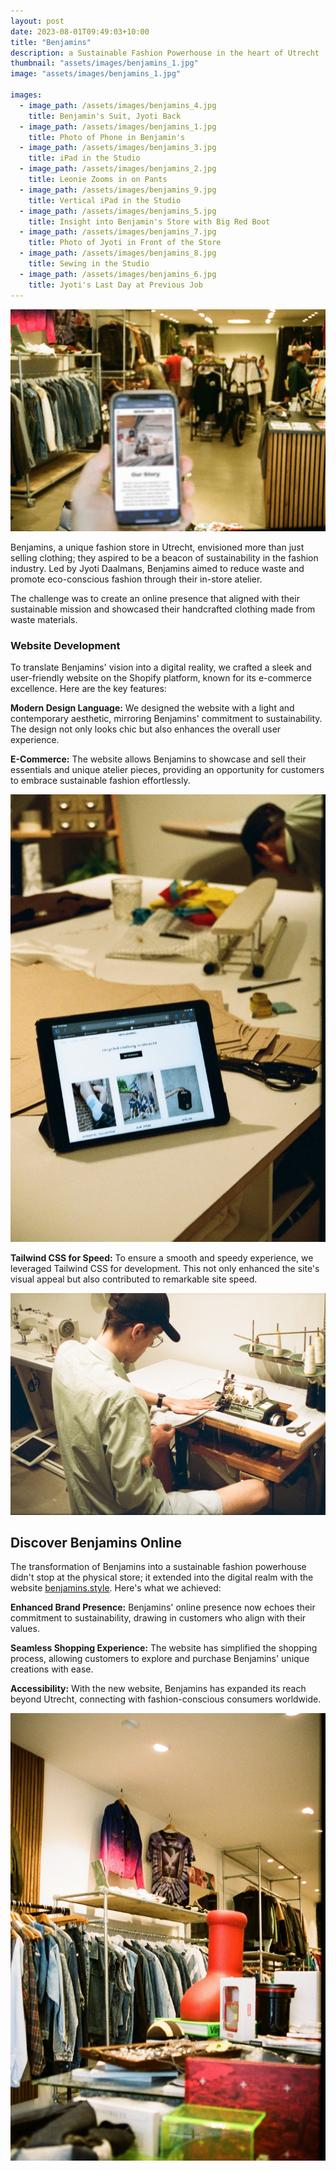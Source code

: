 ```yaml
---
layout: post
date: 2023-08-01T09:49:03+10:00
title: "Benjamins"
description: a Sustainable Fashion Powerhouse in the heart of Utrecht
thumbnail: "assets/images/benjamins_1.jpg"
image: "assets/images/benjamins_1.jpg"

images:
  - image_path: /assets/images/benjamins_4.jpg
    title: Benjamin's Suit, Jyoti Back
  - image_path: /assets/images/benjamins_1.jpg
    title: Photo of Phone in Benjamin's
  - image_path: /assets/images/benjamins_3.jpg
    title: iPad in the Studio
  - image_path: /assets/images/benjamins_2.jpg
    title: Leonie Zooms in on Pants
  - image_path: /assets/images/benjamins_9.jpg
    title: Vertical iPad in the Studio
  - image_path: /assets/images/benjamins_5.jpg
    title: Insight into Benjamin's Store with Big Red Boot
  - image_path: /assets/images/benjamins_7.jpg
    title: Photo of Jyoti in Front of the Store
  - image_path: /assets/images/benjamins_8.jpg
    title: Sewing in the Studio
  - image_path: /assets/images/benjamins_6.jpg
    title: Jyoti's Last Day at Previous Job
---
```


![Photo of Phone in Benjamin's](/assets/images/benjamins_1.jpg)

Benjamins, a unique fashion store in Utrecht, envisioned more than just selling clothing; they aspired to be a beacon of sustainability in the fashion industry. Led by Jyoti Daalmans, Benjamins aimed to reduce waste and promote eco-conscious fashion through their in-store atelier.

The challenge was to create an online presence that aligned with their sustainable mission and showcased their handcrafted clothing made from waste materials.

### Website Development

To translate Benjamins' vision into a digital reality, we crafted a sleek and user-friendly website on the Shopify platform, known for its e-commerce excellence. Here are the key features:

**Modern Design Language:** We designed the website with a light and contemporary aesthetic, mirroring Benjamins' commitment to sustainability. The design not only looks chic but also enhances the overall user experience.

**E-Commerce:** The website allows Benjamins to showcase and sell their essentials and unique atelier pieces, providing an opportunity for customers to embrace sustainable fashion effortlessly.

![iPad in the Studio](/assets/images/benjamins_3.jpg)

**Tailwind CSS for Speed:** To ensure a smooth and speedy experience, we leveraged Tailwind CSS for development. This not only enhanced the site's visual appeal but also contributed to remarkable site speed.

![Sewing in the Studio](/assets/images/benjamins_8.jpg)

## Discover Benjamins Online

The transformation of Benjamins into a sustainable fashion powerhouse didn't stop at the physical store; it extended into the digital realm with the website [benjamins.style](https://benjamins.style). Here's what we achieved:

**Enhanced Brand Presence:** Benjamins' online presence now echoes their commitment to sustainability, drawing in customers who align with their values.

**Seamless Shopping Experience:** The website has simplified the shopping process, allowing customers to explore and purchase Benjamins' unique creations with ease.

**Accessibility:** With the new website, Benjamins has expanded its reach beyond Utrecht, connecting with fashion-conscious consumers worldwide.

![Insight into Benjamin's Store](/assets/images/benjamins_5.jpg)

